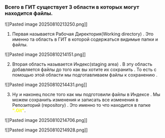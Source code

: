 ### Всего в ГИТ существует 3 области в которых могут находится файлы.
![[Pasted image 20250810213250.png]]

1. Первая называется Рабочая Директория(Working directory) . Это именно та область в ГИТ в которой содержаться видимые папки и файлы.

![[Pasted image 20250810214151.png]]


2. Вторая область называется Индекс(staging area) . В эту область добавляется файлы до того как вы хотите их сохранить . То есть с помощью этой области мы подготавливаем файлы к сохранению .

![[Pasted image 20250810214431.png]]

3. Ну  и наконец после того как мы подготовили файлы в Индексе . Мы можем сохранить изменения и записать все изменения в Репозиторий (repository) . Это именно то что находится в папке **<font color="#ffff00">".Git"</font>**.

![[Pasted image 20250810214706.png]]


![[Pasted image 20250810214928.png]]